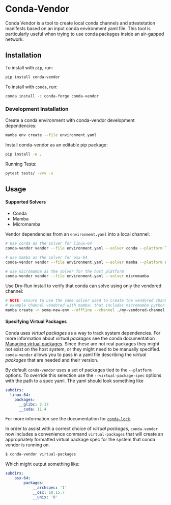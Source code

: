 # Conda-Vendor

Conda Vendor is a tool to create local conda channels and attestetation manifests based on an input conda environment yaml file. This tool is particularly useful when trying to use conda packages inside an air-gapped network.


## Installation

To install with `pip`, run:
```bash
pip install conda-vendor
```

To install with `conda`, run:
```bash
conda install -c conda-forge conda-vendor
```

### Development Installation
Create a conda environment with conda-vendor development dependencies:
```bash
mamba env create --file environment.yaml
```

Install conda-vendor as an editable pip package:
```bash
pip install -e .
```

Running Tests:
```bash
pytest tests/ -vvv -s
```

## Usage

#### Supported Solvers
* Conda
* Mamba
* Micromamba

Vendor dependencies from an  `environment.yaml` into a local channel:
```bash
# Use conda as the solver for linux-64
conda-vendor vendor --file environment.yaml --solver conda --platform linux-64

# use mamba as the solver for osx-64
conda-vendor vendor --file environment.yaml --solver mamba --platform osx-64

# use micromamba as the solver for the host platform
conda-vendor vendor --file environment.yaml --solver micromamba
```

Use Dry-Run install to verify that conda can solve using only the vendored channel:
```bash
# NOTE: ensure to use the same solver used to create the vendored channel
# example channel vendored with mamba: that includes micromamba python and pip
mamba create -n some-new-env --offline --channel ./my-vendored-channel --override-channels --dry-run micromamba python pip
```

#### Specifying Virtual Packages
Conda uses *virtual packages* as a way to track system dependencies.
For more information about *virtual packages* see the conda documentation
[Managing virtual packages](https://conda.io/projects/conda/en/latest/user-guide/tasks/manage-virtual.html).
Since these are not real packages they might not exist on the host system, or
they might need to be manually specified. `conda-vendor` allows you to pass in
a yaml file describing the *virtual packages* that are needed and their version.

By default `conda-vendor` uses a set of packages tied to the `--platform`
options.  To override this selection use the `--virtual-package-spec` options
with the path to a spec yaml.  The yaml should look something like
```yaml
subdirs:
  linux-64:
    packages:
      __glibc: 2.17
      __cuda: 11.4
```
For more information see the documentation for
[`conda-lock`](https://github.com/conda-incubator/conda-lock).

In order to assist with a correct choice of *virtual packages*, `conda-vendor` now
includes a convenience command `virtual-packages` that will create an
appropriately formatted virtual package spec for the system
that conda vendor is running on.
```bash
$ conda-vendor virtual-packages
```
Which might output something like:
```yaml
subdirs:
    osx-64:
        packages:
            __archspec: '1'
            __osx: 10.15.7
            __unix: '0'
````
